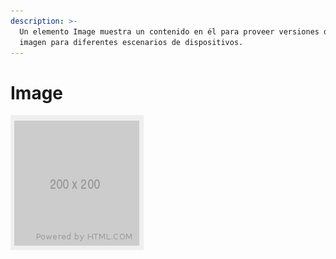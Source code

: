 ```yaml
---
description: >-
  Un elemento Image muestra un contenido en él para proveer versiones de una
  imagen para diferentes escenarios de dispositivos.
---
```


# Image

![](../../../.gitbook/assets/image%20%28238%29.png)

